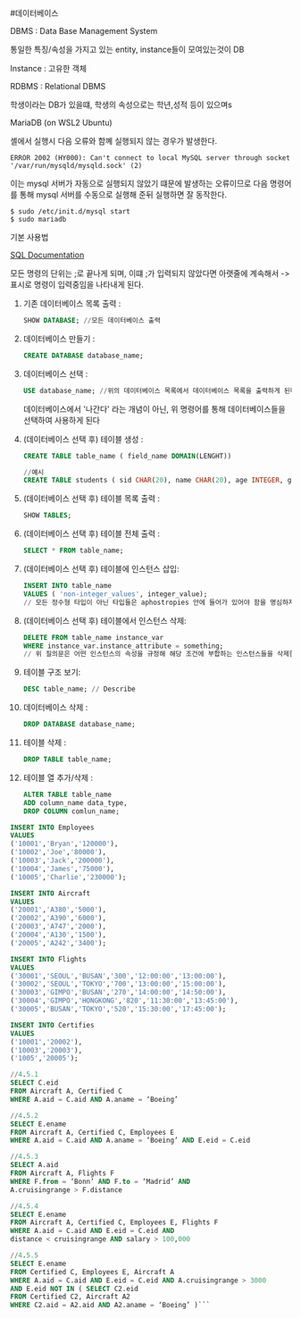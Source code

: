 #데이터베이스 

DBMS : Data Base Management System

통일한 특징/속성을 가지고 있는 entity, instance들이 모여있는것이 DB

Instance : 고유한 객체

RDBMS : Relational DBMS

학생이라는 DB가 있을떄, 학생의 속성으로는 학년,성적 등이 있으며s



MariaDB (on WSL2 Ubuntu)

셸에서 실행시 다음 오류와 함꼐 실행되지 않는 경우가 발생한다.

```
ERROR 2002 (HY000): Can't connect to local MySQL server through socket '/var/run/mysqld/mysqld.sock' (2)
```
이는 mysql 서버가 자동으로 실행되지 않았기 떄문에 발생하는 오류이므로 다음 명령어를 통해 mysql 서버를 수동으로 실행해 준뒤 실행하면 잘 동작한다.
```
$ sudo /etc/init.d/mysql start
$ sudo mariadb
```

기본 사용법

[SQL  Documentation](https://www.w3schools.com/sql/sql_syntax.asp)

모든 명령의 단위는 ;로 끝나게 되며, 이떄 ;가 입력되지 않았다면
아랫줄에 계속해서 -> 표시로 명령이 입력중임을 나타내게 된다.

1. 기존 데이터베이스 목록 출력  : 
   ```sql
   SHOW DATABASE; //모든 데이터베이스 출력
   ```

2. 데이터베이스 만들기 :
   ```sql
   CREATE DATABASE database_name;
   ```
3. 데이터베이스 선택  : 
   ```sql
   USE database_name; //위의 데이터베이스 목록에서 데이터베이스 목록을 출력하게 된다.
   ```
   데이터베이스에서 '나간다' 라는 개념이 아닌, 위 명령어를 통해 데이터베이스들을 선택하여 사용하게 된다
4. (데이터베이스 선택 후) 테이블 생성  : 
   ```sql
   CREATE TABLE table_name ( field_name DOMAIN(LENGHT))

   //예시
   CREATE TABLE students ( sid CHAR(20), name CHAR(20), age INTEGER, gpa REAL );
   ```

5. (데이터베이스 선택 후) 테이블 목록 출력  : 
   ```sql
   SHOW TABLES;
   ```

6. (데이터베이스 선택 후) 테이블 전체 출력 : 
   ```sql
   SELECT * FROM table_name;
   ```
   
7. (데이터베이스 선택 후) 테이블에 인스턴스 삽입: 
   ```sql
   INSERT INTO table_name
   VALUES ( 'non-integer_values', integer_value);
   // 모든 정수형 타입이 아닌 타입들은 aphostropies 안에 들어가 있어야 함을 명심하자.
   ```
8. (데이터베이스 선택 후) 테이블에서 인스턴스 삭제: 
   ```sql
   DELETE FROM table_name instance_var
   WHERE instance_var.instance_attribute = something;
   // 위 질의문은 어떤 인스턴스의 속성을 규정해 해당 조건에 부합하는 인스턴스들을 삭제한다.
   ```
9. 테이블 구조 보기:
   ```sql
   DESC table_name; // Describe
   ```
10. 데이터베이스 삭제 :
    ```sql
    DROP DATABASE database_name;
    ```
11. 테이블 삭제 :
    ```sql
    DROP TABLE table_name;
    ```
12. 테이블 열 추가/삭제 :
    ```sql
    ALTER TABLE table_name
    ADD column_name data_type,
    DROP COLUMN comlun_name;
    ```

```sql
INSERT INTO Employees
VALUES 
('10001','Bryan','120000'),
('10002','Joe','80000'),
('10003','Jack','200000'),
('10004','James','75000'),
('10005','Charlie','230000');
```
```sql
INSERT INTO Aircraft 
VALUES 
('20001','A380','5000'),
('20002','A390','6000'),
('20003','A747','2000'),
('20004','A130','1500'),
('20005','A242','3400');
```
```sql
INSERT INTO Flights
VALUES
('30001','SEOUL','BUSAN','300','12:00:00','13:00:00'),
('30002','SEOUL','TOKYO','700','13:00:00','15:00:00'),
('30003','GIMPO','BUSAN','270','14:00:00','14:50:00'),
('30004','GIMPO','HONGKONG','820','11:30:00','13:45:00'),
('30005','BUSAN','TOKYO','520','15:30:00','17:45:00');
```
```sql
INSERT INTO Certifies
VALUES
('10001','20002'),
('10003','20003'),
('1005','20005');
```



```sql
//4.5.1
SELECT C.eid
FROM Aircraft A, Certified C
WHERE A.aid = C.aid AND A.aname = ‘Boeing’

//4.5.2
SELECT E.ename
FROM Aircraft A, Certified C, Employees E
WHERE A.aid = C.aid AND A.aname = ‘Boeing’ AND E.eid = C.eid

//4.5.3
SELECT A.aid
FROM Aircraft A, Flights F
WHERE F.from = ‘Bonn’ AND F.to = ‘Madrid’ AND
A.cruisingrange > F.distance

//4.5.4
SELECT E.ename
FROM Aircraft A, Certified C, Employees E, Flights F
WHERE A.aid = C.aid AND E.eid = C.eid AND
distance < cruisingrange AND salary > 100,000

//4.5.5
SELECT E.ename
FROM Certified C, Employees E, Aircraft A
WHERE A.aid = C.aid AND E.eid = C.eid AND A.cruisingrange > 3000
AND E.eid NOT IN ( SELECT C2.eid
FROM Certified C2, Aircraft A2
WHERE C2.aid = A2.aid AND A2.aname = ‘Boeing’ )```